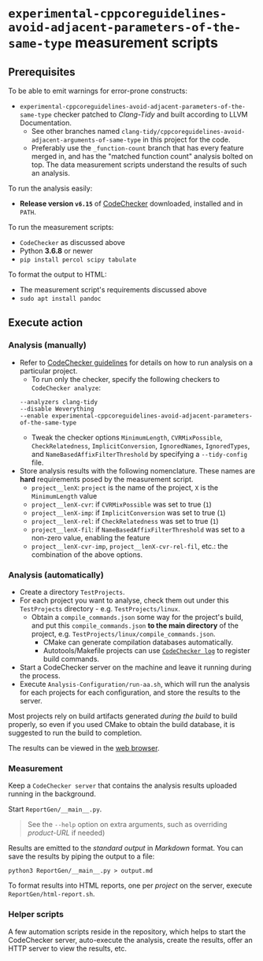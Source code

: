 `experimental-cppcoreguidelines-avoid-adjacent-parameters-of-the-same-type` measurement scripts
===============================================================================================


Prerequisites
-------------

To be able to emit warnings for error-prone constructs:

 * `experimental-cppcoreguidelines-avoid-adjacent-parameters-of-the-same-type`
   checker patched to *Clang-Tidy* and built according to LLVM Documentation.
   * See other branches named
     `clang-tidy/cppcoreguidelines-avoid-adjacent-arguments-of-same-type` in
     this project for the code.
   * Preferably use the `_function-count` branch that has every feature merged
     in, and has the "matched function count" analysis bolted on top.
     The data measurement scripts understand the results of such an analysis.

To run the analysis easily:

 * **Release version `v6.15`** of
   [CodeChecker](http://github.com/Ericsson/CodeChecker) downloaded, installed
   and in `PATH`.

To run the measurement scripts:

 * `CodeChecker` as discussed above
 * Python **3.6.8** or newer
 * `pip install percol scipy tabulate`

To format the output to HTML:

 * The measurement script's requirements discussed above
 * `sudo apt install pandoc`


Execute action
--------------

### Analysis (manually)

 * Refer to
   [CodeChecker guidelines](http://codechecker.readthedocs.io/en/latest/analyzer/user_guide/)
   for details on how to run analysis on a particular project.
   * To run only the checker, specify the following checkers to
   `CodeChecker analyze`:
   ~~~~
   --analyzers clang-tidy
   --disable Weverything
   --enable experimental-cppcoreguidelines-avoid-adjacent-parameters-of-the-same-type
   ~~~~
   * Tweak the checker options `MinimumLength`, `CVRMixPossible`,
     `CheckRelatedness`, `ImplicitConversion`, `IgnoredNames`, `IgnoredTypes`,
     and `NameBasedAffixFilterThreshold` by specifying a `--tidy-config` file.
 * Store analysis results with the following nomenclature. These names are
   **hard** requirements posed by the measurement script.
   * `project__lenX`: `project` is the name of the project, `X` is the
     `MinimumLength` value
   * `project__lenX-cvr`: if `CVRMixPossible` was set to true (`1`)
   * `project__lenX-imp`: if `ImplicitConversion` was set to true (`1`)
   * `project__lenX-rel`: if `CheckRelatedness` was set to true (`1`)
   * `project__lenX-fil`: if `NameBasedAffixFilterThreshold` was set to a
     non-zero value, enabling the feature
   * `project__lenX-cvr-imp`, `project__lenX-cvr-rel-fil`, etc.: the
      combination of the above options.

### Analysis (automatically)

 * Create a directory `TestProjects`.
 * For each project you want to analyse, check them out under this
   `TestProjects` directory - e.g. `TestProjects/linux`.
   * Obtain a `compile_commands.json` some way for the project's build, and
     put this `compile_commands.json` **to the main directory** of the project,
     e.g. `TestProjects/linux/compile_commands.json`.
     * CMake can generate compilation databases automatically.
     * Autotools/Makefile projects can use
       [`CodeChecker log`](http://codechecker.readthedocs.io/en/latest/analyzer/user_guide/#log)
       to register build commands.
 * Start a CodeChecker server on the machine and leave it running during the
   process.
 * Execute `Analysis-Configuration/run-aa.sh`, which will run the analysis for
   each projects for each configuration, and store the results to the server.

Most projects rely on build artifacts generated *during the build* to build
properly, so even if you used CMake to obtain the build database, it is
suggested to run the build to completion.

The results can be viewed in the [web browser](http://localhost:8001/Default).

### Measurement

Keep a `CodeChecker server` that contains the analysis results uploaded running
in the background.

Start `ReportGen/__main__.py`.

> See the `--help` option on extra arguments, such as overriding *product-URL*
> if needed)

Results are emitted to the *standard output* in *Markdown* format.
You can save the results by piping the output to a file:

~~~~{.sh}
python3 ReportGen/__main__.py > output.md
~~~~

To format results into HTML reports, one per *project* on the server, execute
`ReportGen/html-report.sh`.

### Helper scripts

A few automation scripts reside in the repository, which helps to start the
CodeChecker server, auto-execute the analysis, create the results, offer an
HTTP server to view the results, etc.
